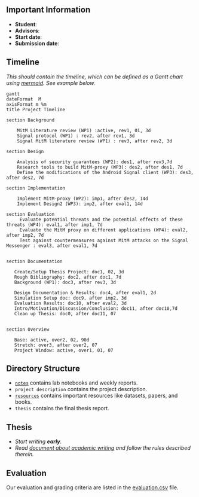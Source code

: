 ## Important Information

- **Student**:
- **Advisors**:
- **Start date**:
- **Submission date**:

## Timeline

*This should contain the timeline, which can be defined as a Gantt chart using [mermaid](https://mermaid-js.github.io/mermaid/). See example below.*

```mermaid
gantt
dateFormat  M
axisFormat m %m
title Project Timeline

section Background

    MitM Literature review (WP1) :active, rev1, 01, 3d
    Signal protocol (WP1) : rev2, after rev1, 3d
    Signal MitM literature review (WP1) : rev3, after rev2, 3d

section Design

    Analysis of security guarantees (WP2): des1, after rev3,7d
    Research tools to build MitM-proxy (WP3): des2, after des1, 7d
    Define the modifications of the Android Signal client (WP3): des3, after des2, 7d

section Implementation

    Implement MitM-proxy (WP2): imp1, after des2, 14d
    Implement Design2 (WP3): imp2, after eval1, 14d

section Evaluation
     Evaluate potential threats and the potential effects of these threats (WP4): eval1, after imp1, 7d
     Evaluate the MitM proxy on different applications (WP4): eval2, after imp2, 7d
     Test against countermeasures against MitM attacks on the Signal Messenger : eval3, after eval1, 7d


section Documentation

   Create/Setup Thesis Project: doc1, 02, 3d
   Rough Bibliography: doc2, after doc1, 7d
   Background (WP1): doc3, after rev3, 3d

   Design Documentation & Results: doc4, after eval1, 2d
   Simulation Setup doc: doc9, after imp2, 3d
   Evaluation Results: doc10, after eval2, 3d
   Intro/Motivation/Discussion/Conclusion: doc11, after doc10,7d
   Clean up Thesis: doc0, after doc11, 07


section Overview

   Base: active, over2, 02, 90d
   Stretch: over3, after over2, 07
   Project Window: active, over1, 01, 07

```

## Directory Structure

- [`notes`](./notes/README.md) contains lab notebooks and weekly reports.
- `project description` contains the project description.
- [`resources`](./notes/README.md) contains important resources like datasets, papers, and books.
- `thesis` contains the final thesis report.

## Thesis

- *Start writing **early**.*
- *Read [document about academic writing](https://cloud.inf.ethz.ch/s/Sdn8DybyAxZbtw3) and follow the rules described therein.*

## Evaluation

Our evaluation and grading criteria are listed in the [evaluation.csv](evaluation.csv) file.
